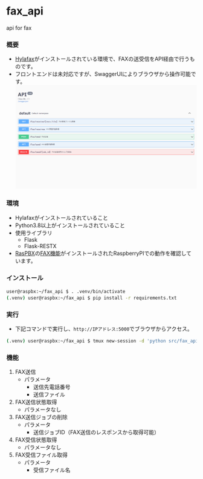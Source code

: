 # fax_api
api for fax

### 概要
- [Hylafax](https://www.hylafax.org/)がインストールされている環境で、FAXの送受信をAPI経由で行うものです。
- フロントエンドは未対応ですが、SwaggerUIによりブラウザから操作可能です。
![](swaggerui.png)

### 環境
- Hylafaxがインストールされていること
- Python3.8以上がインストールされていること
- 使用ライブラリ
  - Flask
  - Flask-RESTX
- [RasPBX](http://www.raspbx.org/)の[FAX機能](http://www.raspbx.org/documentation/#fax)がインストールされたRaspberryPIでの動作を確認しています。

### インストール
```sh
user@raspbx:~/fax_api $ . .venv/bin/activate
(.venv) user@raspbx:~/fax_api $ pip install -r requirements.txt
```

### 実行
- 下記コマンドで実行し、`http://IPアドレス:5000`でブラウザからアクセス。
```sh
(.venv) user@raspbx:~/fax_api $ tmux new-session -d 'python src/fax_api.py'
```
### 機能
1. FAX送信
    - パラメータ
      - 送信先電話番号
      - 送信ファイル
1. FAX送信状態取得
    - パラメータなし
1. FAX送信ジョブの削除
    - パラメータ
      - 送信ジョブID（FAX送信のレスポンスから取得可能）
1. FAX受信状態取得
    - パラメータなし
1. FAX受信ファイル取得
    - パラメータ
      - 受信ファイル名